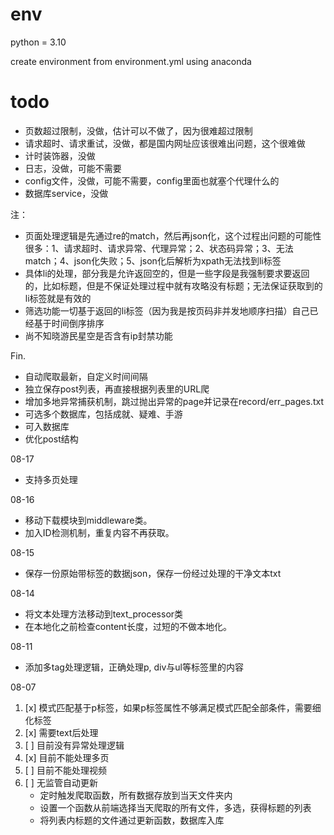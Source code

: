 # env

python = 3.10

create environment from environment.yml using anaconda

# todo

- 页数超过限制，没做，估计可以不做了，因为很难超过限制
- 请求超时、请求重试，没做，都是国内网址应该很难出问题，这个很难做
- 计时装饰器，没做
- 日志，没做，可能不需要
- config文件，没做，可能不需要，config里面也就塞个代理什么的
- 数据库service，没做

注：

- 页面处理逻辑是先通过re的match，然后再json化，这个过程出问题的可能性很多：1、请求超时、请求异常、代理异常；2、状态码异常；3、无法match；4、json化失败；5、json化后解析为xpath无法找到li标签
- 具体li的处理，部分我是允许返回空的，但是一些字段是我强制要求要返回的，比如标题，但是不保证处理过程中就有攻略没有标题；无法保证获取到的li标签就是有效的
- 筛选功能一切基于返回的li标签（因为我是按页码非并发地顺序扫描）自己已经基于时间倒序排序
- 尚不知晓游民星空是否含有ip封禁功能

Fin.
- 自动爬取最新，自定义时间间隔
- 独立保存post列表，再直接根据列表里的URL爬
- 增加多地异常捕获机制，跳过抛出异常的page并记录在record/err_pages.txt
- 可选多个数据库，包括成就、疑难、手游
- 可入数据库
- 优化post结构

08-17
- 支持多页处理

08-16
- 移动下载模块到middleware类。
- 加入ID检测机制，重复内容不再获取。

08-15
- 保存一份原始带标签的数据json，保存一份经过处理的干净文本txt

08-14
- 将文本处理方法移动到text_processor类
- 在本地化之前检查content长度，过短的不做本地化。

08-11
- 添加多tag处理逻辑，正确处理p, div与ul等标签里的内容

08-07

1. [x] 模式匹配基于p标签，如果p标签属性不够满足模式匹配全部条件，需要细化标签
2. [x] 需要text后处理
3. [ ] 目前没有异常处理逻辑
4. [x] 目前不能处理多页
5. [ ] 目前不能处理视频
6. [ ] 无监管自动更新
    - 定时触发爬取函数，所有数据存放到当天文件夹内
    - 设置一个函数从前端选择当天爬取的所有文件，多选，获得标题的列表
    - 将列表内标题的文件通过更新函数，数据库入库